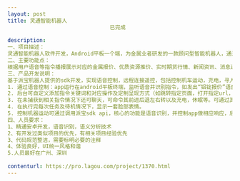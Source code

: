 ```yaml
---                
layout: post       
title: 灵通智能机器人
                                已完成
           
description: 
一、项目描述：
灵通智能机器人软件开发，Android平板一个端，为金属业者研发的一款顾问型智能机器人，通过语音交互、大数据分析和深度学习技术为金属业者提供现货报价、货源推介、期货行情、新闻资讯等专业顾问服务。
二、主要功能点：
根据用户语音等指令播报展示对应的金属报价、优质资源推价、实时期货行情、新闻资讯、消息通知与推送等。
三、产品开发说明：
基于派宝机器人提供的sdk开发，实现语音控制，远程连接遥控，包括控制机车运动，充电，寻人，对话等。具体如下：
1. 通过语音控制：app运行在android平板终端，监听语音并识别指令，如发出“铝锭报价”语音指令，app识别后弹出今日铝锭报价并通过语音播报（我方提供相关数据接口），即针对相关指令可以弹出指定界面并播报指定内容。
2. 后台可自定义添加指令关键词和对应操作及定制呈现方式（如跳转指定页面，打开指定url，阅读置顶文字，播放指定视屏，打开指定图片）。
3. 在未捕获到相关指令情况下还可聊天，可命令其前进后退左右转以及充电，休眠等。可通过其他手机连接该台机器人并实现简单的远程操控，如视频监控，运动。
4. 在执行完每次任务及待机情况下，显示一套脸部表情。
5. 控制机器运动可通过调用派宝sdk api，核心的功能是语音识别，并控制app做相应响应，后台可定制指令，可通过其他设备远程连接控制。
四、人员要求：
1、精通安卓开发，语音识别，语义分析技术
2、有开发过类似项目的优先，有相关项目经验优先
3、代码规范整洁，需要标明必要的注释
4、体验良好，UI统一风格和谐
5.人员最好在广州、深圳
     
contenturl: https://pro.lagou.com/project/1370.html      
---                 
```

